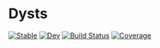 # Dysts

[![Stable](https://img.shields.io/badge/docs-stable-blue.svg)](https://nathanaelbosch.github.io/Dysts.jl/stable/)
[![Dev](https://img.shields.io/badge/docs-dev-blue.svg)](https://nathanaelbosch.github.io/Dysts.jl/dev/)
[![Build Status](https://github.com/nathanaelbosch/Dysts.jl/actions/workflows/CI.yml/badge.svg?branch=main)](https://github.com/nathanaelbosch/Dysts.jl/actions/workflows/CI.yml?query=branch%3Amain)
[![Coverage](https://codecov.io/gh/nathanaelbosch/Dysts.jl/branch/main/graph/badge.svg)](https://codecov.io/gh/nathanaelbosch/Dysts.jl)
